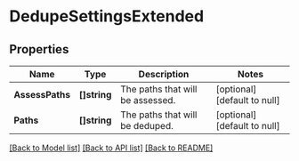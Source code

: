 # DedupeSettingsExtended

## Properties
Name | Type | Description | Notes
------------ | ------------- | ------------- | -------------
**AssessPaths** | **[]string** | The paths that will be assessed. | [optional] [default to null]
**Paths** | **[]string** | The paths that will be deduped. | [optional] [default to null]

[[Back to Model list]](../README.md#documentation-for-models) [[Back to API list]](../README.md#documentation-for-api-endpoints) [[Back to README]](../README.md)


